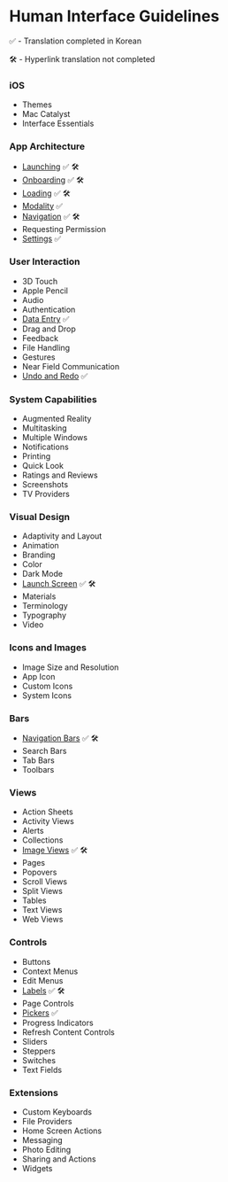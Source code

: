 # Human Interface Guidelines
✅ - Translation completed in Korean

🛠 - Hyperlink translation not completed



### iOS

- Themes
- Mac Catalyst
- Interface Essentials



### App Architecture

- [Launching](https://github.com/jum0/Human-Interface-Guidelines/tree/master/App%20Architecture/Launching)    ✅ 🛠
- [Onboarding](https://github.com/jum0/Human-Interface-Guidelines/tree/master/App%20Architecture/Onboarding)    ✅ 🛠
- [Loading](https://github.com/jum0/Human-Interface-Guidelines/tree/master/App%20Architecture/Loading)    ✅ 🛠
- [Modality](https://github.com/jum0/Human-Interface-Guidelines/tree/master/App%20Architecture/Modality)    ✅
- [Navigation](https://github.com/jum0/Human-Interface-Guidelines/tree/master/App%20Architecture/Navigation)    ✅ 🛠
- Requesting Permission
- [Settings](https://github.com/jum0/Human-Interface-Guidelines/tree/master/App%20Architecture/Settings)    ✅



### User Interaction

- 3D Touch
- Apple Pencil
- Audio
- Authentication
- [Data Entry](https://github.com/jum0/Human-Interface-Guidelines/tree/master/User%20Interaction/Data%20Entry)    ✅
- Drag and Drop
- Feedback
- File Handling
- Gestures
- Near Field Communication
- [Undo and Redo](https://github.com/jum0/Human-Interface-Guidelines/tree/master/User%20Interaction/Undo%20and%20Redo)    ✅



### System Capabilities

- Augmented Reality
- Multitasking
- Multiple Windows
- Notifications
- Printing
- Quick Look
- Ratings and Reviews
- Screenshots
- TV Providers



### Visual Design

- Adaptivity and Layout
- Animation
- Branding
- Color
- Dark Mode
- [Launch Screen](https://github.com/jum0/Human-Interface-Guidelines/tree/master/Visual%20Design/Launch%20Screen)    ✅ 🛠
- Materials
- Terminology
- Typography
- Video



### Icons and Images

- Image Size and Resolution
- App Icon
- Custom Icons
- System Icons



### Bars

- [Navigation Bars](https://github.com/jum0/Human-Interface-Guidelines/tree/master/Bars/Navigation%20Bars)    ✅ 🛠
- Search Bars
- Tab Bars
- Toolbars



### Views

- Action Sheets
- Activity Views
- Alerts
- Collections
- [Image Views](https://github.com/jum0/Human-Interface-Guidelines/tree/master/Views/Image%20Views)    ✅ 🛠
- Pages
- Popovers
- Scroll Views
- Split Views
- Tables
- Text Views
- Web Views



### Controls

- Buttons
- Context Menus
- Edit Menus
- [Labels](https://github.com/jum0/Human-Interface-Guidelines/tree/master/Controls/Labels)    ✅ 🛠
- Page Controls
- [Pickers](https://github.com/jum0/Human-Interface-Guidelines/tree/master/Controls/Pickers)    ✅
- Progress Indicators
- Refresh Content Controls
- Sliders
- Steppers
- Switches
- Text Fields



### Extensions

- Custom Keyboards
- File Providers
- Home Screen Actions
- Messaging
- Photo Editing
- Sharing and Actions
- Widgets